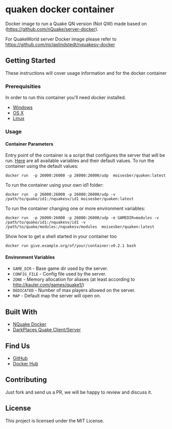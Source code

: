 # quaken docker container

Docker image to run a Quake QN version (Not QW) made based on (https://github.com/nQuake/server-docker).

For QuakeWorld server Docker image please refer to https://github.com/niclaslindstedt/nquakesv-docker

## Getting Started

These instructions will cover usage information and for the docker container 

### Prerequisities


In order to run this container you'll need docker installed.

* [Windows](https://docs.docker.com/windows/started)
* [OS X](https://docs.docker.com/mac/started/)
* [Linux](https://docs.docker.com/linux/started/)

### Usage

#### Container Parameters

Entry point of the container is a script that configures the server that will be run. [Here](https://github.com/moisesber/quake-n-docker/blob/master/scripts/quake-n-server.sh#L3-L7) are all available variables and their default values.
To run the container using the default values:


```shell
docker run  -p 26000:26000 -p 26000:26000/udp  moisesber/quaken:latest
```

To run the container using your own id1 folder:

```shell
docker run  -p 26000:26000 -p 26000:26000/udp -v /path/to/quake/id1:/nquakesv/id1 moisesber/quaken:latest
```

To run the container changing one or more environment variables:

```shell
docker run  -p 26000:26000 -p 26000:26000/udp -e GAMEDIR=modules -v /path/to/quake/id1:/nquakesv/id1 -v /path/to/quake/modules:/nquakesv/modules  moisesber/quaken:latest
```

Show how to get a shell started in your container too

```shell
docker run give.example.org/of/your/container:v0.2.1 bash
```

#### Environment Variables

* `GAME_DIR` - Base game dir used by the server.
* `CONFIG_FILE` - Config file used by the server.
* `ZONE` - Memory allocation for aliases (at least according to http://kauler.com/games/quake1/)
* `DEDICATED` - Number of max players allowed on the server.
* `MAP` - Default map the server will open on.


## Built With

* [NQuake Docker](https://github.com/niclaslindstedt/nquakesv-docker)
* [DarkPlaces Quake Client/Server](https://icculus.org/twilight/darkplaces/)

## Find Us

* [GitHub](https://github.com/moisesber/quake-n-docker)
* [Docker Hub](https://hub.docker.com/repository/docker/moisesber/quaken/general)

## Contributing

Just fork and send us a PR, we will be happy to review and discuss it.

## License

This project is licensed under the MIT License.
